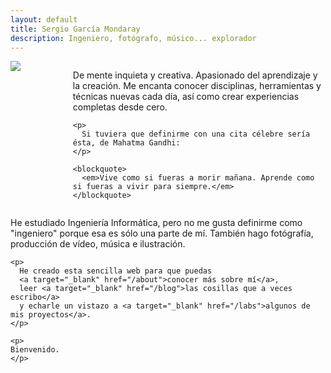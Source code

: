 ```yaml
---
layout: default
title: Sergio García Mondaray
description: Ingeniero, fotógrafo, músico... explorador
---
```







<div class="columns">
  <div class="column is-narrow">
    <figure
      class="image is-square"
      style="margin: 0 0 1em 0 !important; border-radius: 5px; min-width: 256px"
    >
      <img src="https://github.com/user-attachments/assets/1768f486-afe3-4c17-b597-7960fa4150d8" />
    </figure>
  </div>
  <article class="column">
    <p>
      De mente inquieta y creativa. Apasionado del aprendizaje y la creación. Me encanta conocer disciplinas, herramientas y técnicas nuevas cada día, así como crear experiencias completas desde cero. 
    </p>

    <p>
      Si tuviera que definirme con una cita célebre sería ésta, de Mahatma Gandhi:
    </p>

    <blockquote>
      <em>Vive como si fueras a morir mañana. Aprende como si fueras a vivir para siempre.</em>
    </blockquote>


  </article>
</div>
  <article>
    <p>
      He estudiado Ingeniería Informática, pero no me gusta definirme como "ingeniero" porque esa es sólo una parte de mí. También hago fotógrafía, producción de vídeo, música e ilustración.
    </p>

    <p>
      He creado esta sencilla web para que puedas 
      <a target="_blank" href="/about">conocer más sobre mí</a>, 
      leer <a target="_blank" href="/blog">las cosillas que a veces escribo</a> 
      y echarle un vistazo a <a target="_blank" href="/labs">algunos de mis proyectos</a>.
    </p>

    <p>
    Bienvenido.
    </p>
  </article>

